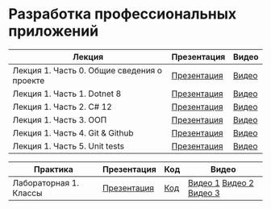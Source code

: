 # Разработка профессиональных приложений

|Лекция|Презентация|Видео|
|--|--|--|
|Лекция 1. Часть 0. Общие сведения о проекте|[Презентация](https://github.com/appinfd/enterprise-development-lectures/blob/main/Lectures/Lecture%201/%D0%9B%D0%B5%D0%BA%D1%86%D0%B8%D1%8F%201.%20%D0%A7%D0%B0%D1%81%D1%82%D1%8C%200.%20%D0%9E%D0%B1%D1%89%D0%B8%D0%B5%20%D1%81%D0%B2%D0%B5%D0%B4%D0%B5%D0%BD%D0%B8%D1%8F%20%D0%BE%20%D0%BF%D1%80%D0%BE%D0%B5%D0%BA%D1%82%D0%B5.pptx)|[Видео](https://disk.yandex.ru/i/VSPS51YKu1gwyg)|
|Лекция 1. Часть 1. Dotnet 8|[Презентация](https://github.com/appinfd/enterprise-development-lectures/blob/main/Lectures/Lecture%201/%D0%9B%D0%B5%D0%BA%D1%86%D0%B8%D1%8F%201.%20%D0%A7%D0%B0%D1%81%D1%82%D1%8C%201.%20Dotnet%208.pptx)|[Видео](https://disk.yandex.ru/i/yigSX1XdkXoQ0g)|
|Лекция 1. Часть 2. С# 12|[Презентация](https://github.com/appinfd/enterprise-development-lectures/blob/main/Lectures/Lecture%201/%D0%9B%D0%B5%D0%BA%D1%86%D0%B8%D1%8F%201.%20%D0%A7%D0%B0%D1%81%D1%82%D1%8C%202.%20%D0%A1%23%2012.pptx)|[Видео](https://disk.yandex.ru/i/rk6oe1S713m-4w)|
|Лекция 1. Часть 3. ООП|[Презентация](https://github.com/appinfd/enterprise-development-lectures/blob/main/Lectures/Lecture%201/%D0%9B%D0%B5%D0%BA%D1%86%D0%B8%D1%8F%201.%20%D0%A7%D0%B0%D1%81%D1%82%D1%8C%203.%20%D0%9E%D0%9E%D0%9F.pptx)|[Видео](https://disk.yandex.ru/i/cVHzvGkoeYyLkA)|
|Лекция 1. Часть 4. Git & Github|[Презентация](https://github.com/appinfd/enterprise-development-lectures/blob/main/Lectures/Lecture%201/%D0%9B%D0%B5%D0%BA%D1%86%D0%B8%D1%8F%201.%20%D0%A7%D0%B0%D1%81%D1%82%D1%8C%204.%20Git%20%26%20Github.pptx)|[Видео](https://disk.yandex.ru/i/47ZxVxYkWIE5Mw)|
|Лекция 1. Часть 5. Unit tests|[Презентация](https://github.com/appinfd/enterprise-development-lectures/blob/main/Lectures/Lecture%201/%D0%9B%D0%B5%D0%BA%D1%86%D0%B8%D1%8F%201.%20%D0%A7%D0%B0%D1%81%D1%82%D1%8C%205.%20Unit%20tests.pptx)|[Видео](https://disk.yandex.ru/i/ZGMdhAQJocUCcQ)|


|Практика|Презентация|Код|Видео|
|--|--|--|--|
|Лабораторная 1. Классы|[Презентация](https://github.com/appinfd/enterprise-development-lectures/blob/main/Lectures/Practice%201/%D0%9F%D1%80%D0%B0%D0%BA%D1%82%D0%B8%D0%BA%D0%B0%201.%20%D0%A7%D0%B0%D1%81%D1%82%D1%8C%200.%20%D0%9E%D0%B1%D1%89%D0%B8%D0%B5%20%D1%81%D0%B2%D0%B5%D0%B4%D0%B5%D0%BD%D0%B8%D1%8F.pptx)|[Код](https://github.com/appinfd/enterprise-development-samples/pull/1)|[Видео 1](https://disk.yandex.ru/i/xB_xiOwYFmY6mQ) [Видео 2](https://disk.yandex.ru/i/5yuQApxp-wYhSw) [Видео 3](https://disk.yandex.ru/i/H_iIelL-pGsfbA)|
